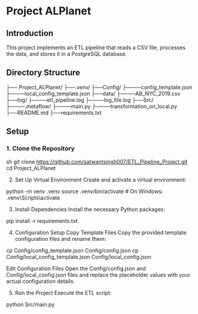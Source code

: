 # Project ALPlanet

## Introduction

This project implements an ETL pipeline that reads a CSV file, processes the data, and stores it in a PostgreSQL database.

## Directory Structure

├── Project_ALPlanet/
├──.venv/
├──Config/
├────config_template.json
├────local_config_template.json
├──data/
├────AB_NYC_2019.csv
├──log/
├────etl_pipeline.log
├────log_file.log
├──Src/
├────.metaflow/
├────main.py
├────transformation_on_local.py
├──README.md
├──requirements.txt


## Setup

### 1. Clone the Repository

sh
git clone https://github.com/satwantsingh007/ETL_Pipeline_Project.git
cd Project_ALPlanet

2. Set Up Virtual Environment
Create and activate a virtual environment:

python -m venv .venv
source .venv/bin/activate   # On Windows: .venv\Scripts\activate

3. Install Dependencies
Install the necessary Python packages:

pip install -r requirements.txt

4. Configuration Setup
Copy Template Files
Copy the provided template configuration files and rename them:

cp Config/config_template.json Config/config.json
cp Config/local_config_template.json Config/local_config.json

Edit Configuration Files
Open the Config/config.json and Config/local_config.json files and replace the placeholder values with your actual configuration details.

5. Run the Project
Execute the ETL script:

python Src/main.py


